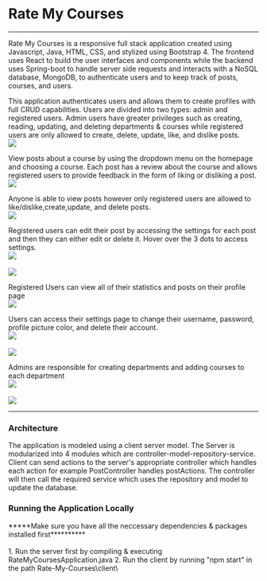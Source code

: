 <h1>Rate My Courses</h1>

<hr>
Rate My Courses is a responsive full stack application created using Javascript, Java, HTML, CSS, and stylized using Bootstrap 4. The frontend uses React to build the user interfaces and components while the backend uses Spring-boot to handle server side requests and interacts with a NoSQL database, MongoDB, to authenticate users and to keep track of posts, courses, and users.

This application authenticates users and allows them to create profiles with full CRUD capabilities. Users are divided into two types: admin and registered users. Admin users have greater privileges such as creating, reading, updating, and deleting departments & courses while registered users are only allowed to create, delete, update, like, and dislike posts.
<br>
<img src="./screenshots/homepage.png"></img>
<br>

View posts about a course by using the dropdown menu on the homepage and choosing a course. Each post has a review about the course and allows registered users to provide feedback in the form of liking or disliking a post.
<br>
<img src='./screenshots/econPosts.png'></img>
<br>

Anyone is able to view posts however only registered users are allowed to like/dislike,create,update, and delete posts.
<br>
<img src="./screenshots/createPost.png"></img>
<br>


Registered users can edit their post by accessing the settings for each post and then they can either edit or delete it. Hover over the 3 dots to access settings.
<br>
<img src="./screenshots/postSettings.png"></img>
<br>
<br>
<img src="./screenshots/editPost.png"></img>
<br>

Registered Users can view all of their statistics and posts on their profile page
<br>
<img src='./screenshots/profile.png'></img>
<br>

Users can access their settings page to change their username, password, profile picture color, and delete their account.
<br>
<img src='./screenshots/settingsUser.png'></img>
<br>
<br>
<img src='./screenshots/colorMenu.png'></img>
<br>

Admins are responsible for creating departments and adding courses to each department
<br>
<img src='./screenshots/adminDepartment.png'></img>
<br>
<br>
<img src='./screenshots/adminCourses.png'></img>
<br>



<hr>
<h3>Architecture</h3>
The application is modeled using a client server model. The Server is modularized into 4 modules which are controller-model-repository-service. Client can send actions to the server's appropriate controller which handles each action for example PostController handles postActions. The controller will then call the required service which uses the repository and model to update the database. 

<h3>Running the Application Locally</h3>
*****Make sure you have all the neccessary dependencies & packages installed first**********
<br></br>
1. Run the server first by compiling & executing RateMyCoursesApplication.java
2. Run the client by running "npm start" in the path Rate-My-Courses\client\